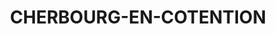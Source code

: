---
title: CHERBOURG-EN-COTENTION
url: /cherbourg-en-cotention/
latitude: 49.658
longitude: -1.688
---